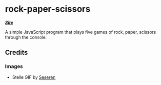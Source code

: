 # rock-paper-scissors

***[Site](https://rekyuto.github.io/rock-paper-scissors/)***

A simple JavaScript program that plays five games of rock, paper, scissors through the console.

## Credits
### Images
- Stelle GIF by [Seseren](https://twitter.com/seseren_kr/)